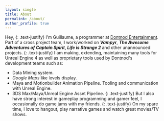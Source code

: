 ```yaml
---
layout: single
title: About
permalink: /about/
author_profile: true
---
```


Hey,
{: .text-justify}
I'm Guillaume, a programmer at [Dontnod Entertainment](http://dont-nod.com/). Part of a cross project team, I work/worked on ***Vampyr***, ***The Awesome Adventures of Captain Spirit***, ***Life is Strange 2*** and other unannounced projects.
{: .text-justify}
I am making, extending, maintaining many tools for Unreal Engine 4 as well as proprietary tools used by Dontnod's development teams such as:

* Data Mining system.
* *Google Maps* like levels display.
* Maya and Motionbuilder Animation Pipeline. Tooling and communication with Unreal Engine.
* 3DS Max/Maya/Unreal Engine Asset Pipeline.
{: .text-justify}
But I also have strong interest in gameplay programming and gamer feel, I occasionally do game jams with my friends.
{: .text-justify}
On my spare time, I love to hangout, play narrative games and watch great movies/TV shows.
